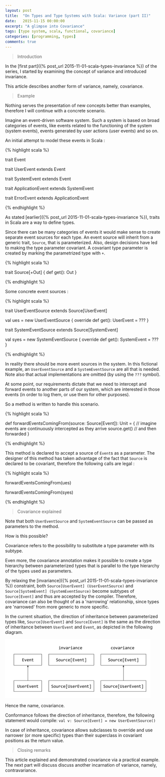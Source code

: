 ```yaml
---
layout: post
title:  "On Types and Type Systems with Scala: Variance (part II)"
date:   2015-11-15 00:00:00
excerpt: "A glimpse into Covariance"
tags: [type system, scala, functional, covariance]
categories: [programming, types]
comments: true
---
```


> Introduction

In the [first part]({% post_url 2015-11-01-scala-types-invariance %}) of the
series, I started by examining the concept of variance and introduced invariance.

This article describes another form of variance, namely, covariance.

> Example

Nothing serves the presentation of new concepts better than examples, therefore
I will continue with a concrete scenario.

Imagine an event-driven software system. Such a system is based on broad
categories of events, like events related to the functioning of the system
(system events), events generated by user actions (user events) and so on.

An initial attempt to model these events in Scala :

{% highlight scala %}

trait Event

trait UserEvent extends Event

trait SystemEvent extends Event

trait ApplicationEvent extends SystemEvent

trait ErrorEvent extends ApplicationEvent

{% endhighlight %}

As stated [earlier]({% post_url 2015-11-01-scala-types-invariance %}), traits in
Scala are a way to define types.

Since there can be many categories of events it would make sense to create
separate event sources for each type. An event source will inherit from a generic
trait, `Source`, that is parameterized. Also, design decisions have led to making
the type parameter covariant. A covariant type parameter is created by marking the
parametrized type with `+`.

{% highlight scala %}

trait Source[+Out] {
  def get(): Out
}

{% endhighlight %}

Some concrete event sources :

{% highlight scala %}

trait UserEventSource extends Source[UserEvent]

val ues = new UserEventSource {
  override def get(): UserEvent = ???
}

trait SystemEventSource extends Source[SystemEvent]

val syes = new SystemEventSource {
  override def get(): SystemEvent = ???
}

{% endhighlight %}

In reality there should be more event sources in the system. In this fictional
example, an `UserEventSource` and a `SystemEventSource` are all that is needed.
Note also that actual implementations are omitted (by using the `???` symbol).

At some point, our requirements dictate that we need to intercept and forward
events to another parts of our system, which are interested in those events (in
order to log them, or use them for other purposes).

So a method is written to handle this scenario.

{% highlight scala %}

def forwardEventsComingFrom(source: Source[Event]): Unit = {
  // imagine events are continuously intercepted as they arrive
  source.get()
  // and then forwarded
}

{% endhighlight %}

This method is declared to accept a source of `Event`s as a parameter.
The designer of this method has taken advantage of the fact that `Source` is
declared to be covariant, therefore the following calls are legal :

{% highlight scala %}

forwardEventsComingFrom(ues)

forwardEventsComingFrom(syes)

{% endhighlight %}

> Covariance explained

Note that both `UserEventSource` and `SystemEventSource` can be passed as
parameters to the method.

How is this possible?

Covariance refers to the possibility to substitute a type parameter with its
subtype.

Even more, the covariance annotation makes it possible to create a type
hierarchy between parameterized types that is parallel to the type hierarchy of
the types used as parameters.

By relaxing the [invariance]({% post_url 2015-11-01-scala-types-invariance %})
constraint, both `Source[UserEvent] (UserEventSource)` and `Source[SystemEvent]
(SystemEventSource)` become subtypes of `Source[Event]` and thus are accepted by
the compiler. Therefore, covariance can also be thought of as a 'narrowing'
relationship, since types are 'narrowed' from more generic to more specific.

In the current situation, the direction of inheritance between parameterized
types like, `Source[UserEvent]` and `Source[Event]` is the same as the direction
of inheritance between `UserEvent` and `Event`, as depicted in the following
diagram.

![](/images/scala-invariance-covariance-pic.png)

Hence the name, covariance.

Conformance follows the direction of inheritance, therefore, the
following statement would compile: `val v: Source[Event] = new UserEventSource()`

In case of inheritance, covariance allows subclasses to override and use
narrower (or more specific) types than their superclass in covariant positions
as the return value.

> Closing remarks

This article explained and demonstrated covariance via a practical example. The
next part will discuss discuss another incarnation of variance, namely,
contravariance.
